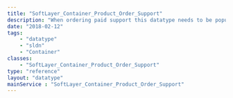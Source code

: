 ```yaml
---
title: "SoftLayer_Container_Product_Order_Support"
description: "When ordering paid support this datatype needs to be populated and sent to SoftLayer_Product_Order::placeOrder. "
date: "2018-02-12"
tags:
    - "datatype"
    - "sldn"
    - "Container"
classes:
    - "SoftLayer_Container_Product_Order_Support"
type: "reference"
layout: "datatype"
mainService : "SoftLayer_Container_Product_Order_Support"
---
```

